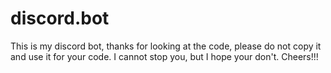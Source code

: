 # discord.bot
 This is my discord bot, thanks for looking at the code, please do not copy it and use it for your code. I cannot stop you, but I hope your don't. Cheers!!!